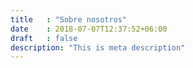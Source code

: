 ```yaml
---
title   : "Sobre nosotros"
date    : 2018-07-07T12:37:52+06:00
draft   : false
description: "This is meta description"
---
```

